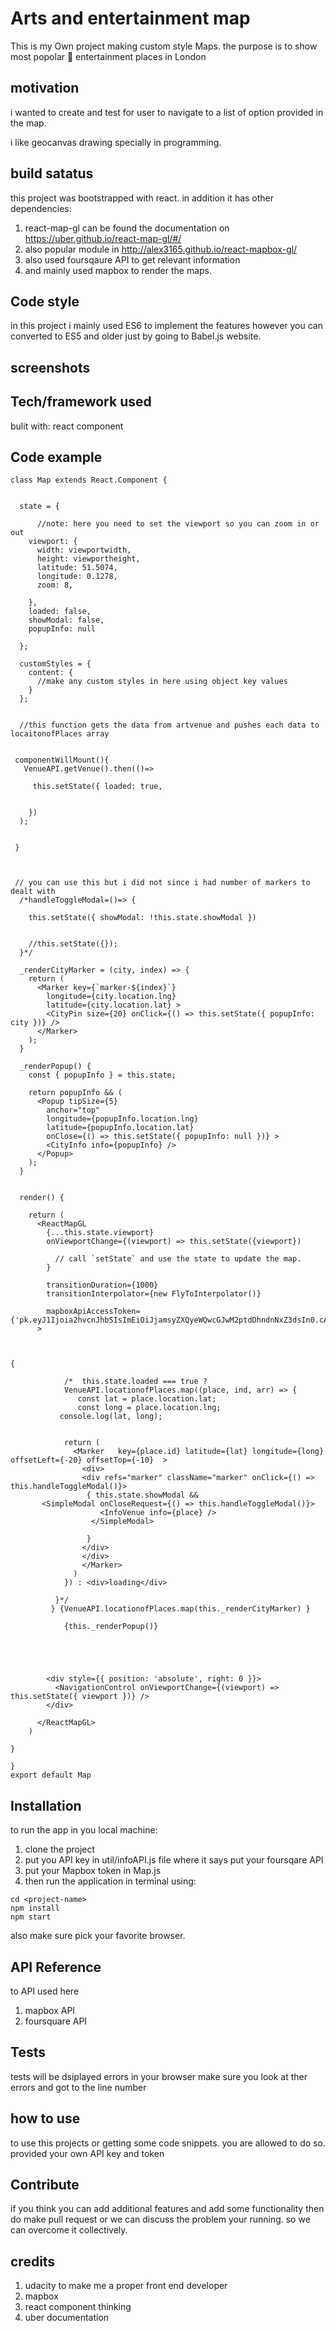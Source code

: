 # Arts and entertainment map
This is my Own project making custom style Maps. the purpose is to show most popolar :circus_tent: entertainment places in London

## motivation

i wanted to create and test for user to navigate to a list of option provided in the map.

i like geocanvas drawing specially in programming.


## build satatus

this project was bootstrapped with react.
in addition it has other dependencies:

1. react-map-gl can be found the documentation on https://uber.github.io/react-map-gl/#/
2. also popular module in http://alex3165.github.io/react-mapbox-gl/
3. also used foursqaure API to get relevant information
4. and mainly used mapbox to render the maps.

## Code style

in this project i mainly used ES6 to implement the features however you can converted to ES5 and older just by going to Babel.js website.

## screenshots

## Tech/framework used

bulit with:
 react component

## Code example

```
class Map extends React.Component {
  

  state = {

      //note: here you need to set the viewport so you can zoom in or out
    viewport: {
      width: viewportwidth,
      height: viewportheight,
      latitude: 51.5074,
      longitude: 0.1278,
      zoom: 8,
      
    },
    loaded: false,
    showModal: false,
    popupInfo: null
 
  };

  customStyles = {
    content: {
      //make any custom styles in here using object key values
    }
  };


  //this function gets the data from artvenue and pushes each data to locaitonofPlaces array
  

 componentWillMount(){
   VenueAPI.getVenue().then(()=>
  
     this.setState({ loaded: true,
    
            
    })
  );
   
  
 }



 // you can use this but i did not since i had number of markers to dealt with
  /*handleToggleModal=()=> {
    
    this.setState({ showModal: !this.state.showModal })
        
   
    //this.setState({});
  }*/

  _renderCityMarker = (city, index) => {
    return (
      <Marker key={`marker-${index}`}
        longitude={city.location.lng}
        latitude={city.location.lat} >
        <CityPin size={20} onClick={() => this.setState({ popupInfo: city })} />
      </Marker>
    );
  }

  _renderPopup() {
    const { popupInfo } = this.state;

    return popupInfo && (
      <Popup tipSize={5}
        anchor="top"
        longitude={popupInfo.location.lng}
        latitude={popupInfo.location.lat}
        onClose={() => this.setState({ popupInfo: null })} >
        <CityInfo info={popupInfo} />
      </Popup>
    );
  }
 

  render() {
    
    return (
      <ReactMapGL
        {...this.state.viewport}
        onViewportChange={(viewport) => this.setState({viewport})
         
          // call `setState` and use the state to update the map.
        }

        transitionDuration={1000}
        transitionInterpolator={new FlyToInterpolator()}
     
        mapboxApiAccessToken={'pk.eyJ1Ijoia2hvcnJhbSIsImEiOiJjamsyZXQyeWQwcGJwM2ptdDhndnNxZ3dsIn0.cAdkhMm3Xg9_3b2obaokMA'}
      >
      
    
 
{ 
               
            /*  this.state.loaded === true ?
            VenueAPI.locationofPlaces.map((place, ind, arr) => {
               const lat = place.location.lat;
               const long = place.location.lng;
           console.log(lat, long);
              
          
            return (
              <Marker   key={place.id} latitude={lat} longitude={long} offsetLeft={-20} offsetTop={-10}  >
                <div>
                <div refs="marker" className="marker" onClick={() => this.handleToggleModal()}>
                 { this.state.showModal &&
       <SimpleModal onCloseRequest={() => this.handleToggleModal()}>
                    <InfoVenue info={place} />
                  </SimpleModal>

                 }
                </div>
                </div>
                </Marker>
              )
            }) : <div>loading</div>
         
          }*/
         } {VenueAPI.locationofPlaces.map(this._renderCityMarker) }

            {this._renderPopup()}
          
    
    
    
      
        <div style={{ position: 'absolute', right: 0 }}>
          <NavigationControl onViewportChange={(viewport) => this.setState({ viewport })} />
        </div>
       
      </ReactMapGL>
    )
 
}

}
export default Map
```


## Installation

to run the app in you local machine:

1. clone the project
2. put you API key in util/infoAPI.js file where it says put your foursqare API
3. put your Mapbox token in Map.js
4. then run the application in terminal using:

```
cd <project-name>
npm install
npm start

```
also make sure pick your favorite browser.

## API Reference

to API used here 
1. mapbox API
2. foursquare API

## Tests

tests will be dsiplayed errors in your browser make sure you look at ther errors and got to the line number

## how to use

to use this projects or getting some code snippets. you are allowed to do so. provided your own API key and token

## Contribute

if you think you can add additional features and add some functionality then do make pull request or we can discuss the problem your running. so we can overcome it collectively.


## credits

1. udacity to make me a proper front end developer
2. mapbox
3. react component thinking
4. uber documentation






 
